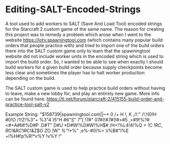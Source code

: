 # Editing-SALT-Encoded-Strings
A tool used to add workers to SALT (Save And Load Tool) encoded strings for the Starcraft 2 custom game of the same name. The reason for creating this project was to remedy a problem which arose when I went to the website https://lotv.spawningtool.com (which contains many popular build orders that people practice with) and tried to import one of the build orders there into the SALT custom game only to learn that the spawningtool website did not include worker units in the encoded string which is used to import the build order. So, I wanted to be able to see when exactly I should build workers for a given build order because supply checkpoints become less clear and sometimes the player has to halt worker production depending on the build.



The SALT custom game is used to help practice build orders without having to leave, make a new lobby for, and play an entirely new game.
  More info can be found here:  https://tl.net/forum/starcraft-2/415155-build-order-and-practice-tool-salt-v2




Example String:  "$158739|spawningtool.com||~* 0 /+ H !, K ,/!:" /!:!(0!H #0!O /1!Z!%3"+ %3"4 )5"H #6"S" 7"[ !7#" 07#(!#7#(!#>#5 ,>#9!%?#<#+A#M!%D#P .D#T" D#U *D#W!%D#W!%H$# /H$%!%K$+!%L$4!%L$4!%Q$>!%R$C !R$C ,R$C!&R$C 1R$C!&Z$O $Z$O $]$W" _%"!*_%" ,e%-#0i%= )i%B#"l%E +l%H#!p%R!*v%Y !v%Y !"
